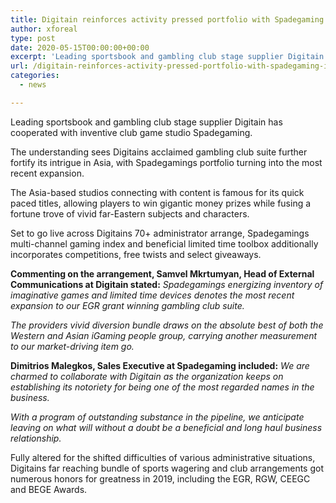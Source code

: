 ```yaml
---
title: Digitain reinforces activity pressed portfolio with Spadegaming integration
author: xforeal 
type: post
date: 2020-05-15T00:00:00+00:00
excerpt: 'Leading sportsbook and gambling club stage supplier Digitain has cooperated with inventive club game studio Spadegaming '
url: /digitain-reinforces-activity-pressed-portfolio-with-spadegaming-integration/
categories:
  - news

---
```

Leading sportsbook and gambling club stage supplier Digitain has cooperated with inventive club game studio Spadegaming. 

The understanding sees Digitains acclaimed gambling club suite further fortify its intrigue in Asia, with Spadegamings portfolio turning into the most recent expansion. 

The Asia-based studios connecting with content is famous for its quick paced titles, allowing players to win gigantic money prizes while fusing a fortune trove of vivid far-Eastern subjects and characters. 

Set to go live across Digitains 70+ administrator arrange, Spadegamings multi-channel gaming index and beneficial limited time toolbox additionally incorporates competitions, free twists and select giveaways. 

**Commenting on the arrangement, Samvel Mkrtumyan, Head of External Communications at Digitain stated:** _Spadegamings energizing inventory of imaginative games and limited time devices denotes the most recent expansion to our EGR grant winning gambling club suite._ 

_The providers vivid diversion bundle draws on the absolute best of both the Western and Asian iGaming people group, carrying another measurement to our market-driving item go._ 

**Dimitrios Malegkos, Sales Executive at Spadegaming included:** _We are charmed to collaborate with Digitain as the organization keeps on establishing its notoriety for being one of the most regarded names in the business._ 

_With a program of outstanding substance in the pipeline, we anticipate leaving on what will without a doubt be a beneficial and long haul business relationship._ 

Fully altered for the shifted difficulties of various administrative situations, Digitains far reaching bundle of sports wagering and club arrangements got numerous honors for greatness in 2019, including the EGR, RGW, CEEGC and BEGE Awards.